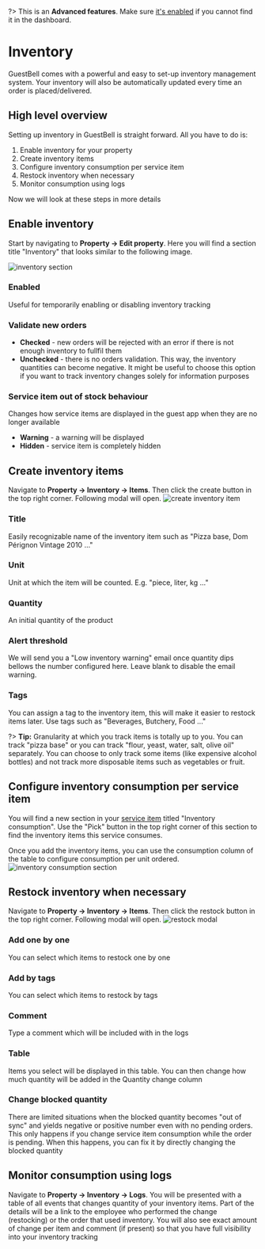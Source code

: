 ?> This is an **Advanced features**. Make sure [it's enabled](overview.md?id=advanced-features) if you cannot find it in the dashboard.

# Inventory

GuestBell comes with a powerful and easy to set-up inventory management system. Your inventory will also be automatically updated every time an order is placed/delivered.

## High level overview

Setting up inventory in GuestBell is straight forward. All you have to do is:

1. Enable inventory for your property
2. Create inventory items
3. Configure inventory consumption per service item
4. Restock inventory when necessary
5. Monitor consumption using logs

Now we will look at these steps in more details

## Enable inventory

Start by navigating to **Property -> Edit property**. Here you will find a section title "Inventory" that looks similar to the following image.

![inventory section](https://static.guestbell.com/img/docs/inventory/inventory-section.jpg)

### Enabled

Useful for temporarily enabling or disabling inventory tracking

### Validate new orders

- **Checked** - new orders will be rejected with an error if there is not enough inventory to fullfil them
- **Unchecked** - there is no orders validation. This way, the inventory quantities can become negative. It might be useful to choose this option if you want to track inventory changes solely for information purposes

### Service item out of stock behaviour

Changes how service items are displayed in the guest app when they are no longer available

- **Warning** - a warning will be displayed
- **Hidden** - service item is completely hidden

## Create inventory items

Navigate to **Property -> Inventory -> Items**. Then click the create button in the top right corner. Following modal will open.
![create inventory item](https://static.guestbell.com/img/docs/inventory/inventory-section.jpg)

### Title

Easily recognizable name of the inventory item such as "Pizza base, Dom Pérignon Vintage 2010 ..."

### Unit

Unit at which the item will be counted. E.g. "piece, liter, kg ..."

### Quantity

An initial quantity of the product

### Alert threshold

We will send you a "Low inventory warning" email once quantity dips bellows the number configured here. Leave blank to disable the email warning.

### Tags

You can assign a tag to the inventory item, this will make it easier to restock items later. Use tags such as "Beverages, Butchery, Food ..."

?> **Tip:** Granularity at which you track items is totally up to you. You can track "pizza base" or you can track "flour, yeast, water, salt, olive oil" separately. You can choose to only track some items (like expensive alcohol bottles) and not track more disposable items such as vegetables or fruit.

## Configure inventory consumption per service item

You will find a new section in your [service item](services.md#service-details) titled "Inventory consumption". Use the "Pick" button in the top right corner of this section to find the inventory items this service consumes.

Once you add the inventory items, you can use the consumption column of the table to configure consumption per unit ordered.
![inventory consumption section](https://static.guestbell.com/img/docs/inventory/inventory-consumption-section.jpg)

## Restock inventory when necessary

Navigate to **Property -> Inventory -> Items**. Then click the restock button in the top right corner. Following modal will open.
![restock modal](https://static.guestbell.com/img/docs/inventory/restock-modal.jpg)

### Add one by one

You can select which items to restock one by one

### Add by tags

You can select which items to restock by tags

### Comment

Type a comment which will be included with in the logs

### Table

Items you select will be displayed in this table. You can then change how much quantity will be added in the Quantity change column

### Change blocked quantity

There are limited situations when the blocked quantity becomes "out of sync" and yields negative or positive number even with no pending orders. This only happens if you change service item consumption while the order is pending. When this happens, you can fix it by directly changing the blocked quantity

## Monitor consumption using logs

Navigate to **Property -> Inventory -> Logs**. You will be presented with a table of all events that changes quantity of your inventory items. Part of the details will be a link to the employee who performed the change (restocking) or the order that used inventory. You will also see exact amount of change per item and comment (if present) so that you have full visibility into your inventory tracking
